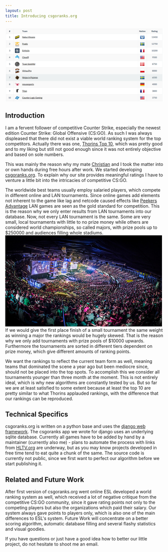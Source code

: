 ```yaml
---
layout: post
title: Introducing csgoranks.org
---
```


![csgoranks.org top 10 placing](/assets/img/csgoelo.png)

## Introduction
I am a fervent follower of competitive Counter Strike, especially the newest edition Counter Strike: Global Offensive (CS:GO). As such I was always displeased that there did not exist a viable world ranking system for the top competitors. Actually there was one, [Thorins Top 10](http://www.goldper10.com/article/2279-thorins-csgo-top-10-world-rankings-24th-august-2015.html), which was pretty good and to my liking but still not good enough since it was not entirely objective and based on sole numbers.


This was mainly the reason why my mate [Christian](https://github.com/n2o) and I took the matter into or own hands during free hours after work. We started developing [csgoranks.org](csgoranks.org/ranking/). To explain why our site provides meaningful ratings I have to venture a little bit into the intricacies of competitive CS:GO.

The worldwide best teams usually employ salaried players, which compete in different online and LAN tournaments. Since online games add elements not inherent to the game like lag and netcode caused effects like [Peekers Advantage](http://gfycat.com/ImportantIllfatedCoati) LAN games are seen as the gold standard for competition. This is the reason why we only enter results from LAN tournaments into our database.
Now, not every LAN tournament is the same. Some are very small, local tournaments with little to no prize money while others are considered world championships, so called majors, with prize pools up to $250000 and audiences filling whole stadiums.
![ESL One Cologne Major 2015](/assets/img/esl_one_cologne.jpg)
If we would give the first place finish of a small tournament the same weight as winning a major the rankings would be hugely skewed. That is the reason why we only add tournaments with prize pools of $10000 upwards. Furthermore the tournaments are sorted in different tiers dependent on prize money, which give different amounts of ranking points.

We want the rankings to reflect the current team form as well, meaning teams that dominated the scene a year ago but been mediocre since, should not be placed into the top spots. To accomplish this we consider all tournaments younger than three month at the moment. This is not entirely ideal, which is why new algorithms are constantly tested by us. But so far we are at least satisfied to some extent because at least the top 10 are pretty similar to what Thorins applauded rankings, with the difference that our rankings can be reproduced.

## Technical Specifics
csgoranks.org is written on a python base and uses the [django web framework](https://www.djangoproject.com/). The csgoranks app we wrote for django uses an underlying sqlite database. Currently all games have to be added by hand by a maintainer (currently also me) - plans to automate the process with links from [HLTV.org](http://www.hltv.org/) are underway, but as you may know projects developed in free time tend to eat quite a chunk of the same.
The source code is currently not public, since we first want to perfect our algorithm before we start publishing it.

## Related and Future Work
After first version of csgoranks.org went online ESL developed a world ranking system as well, which received a lot of negative critique from the competitive CS:GO community, since it gave rating points not only to the competing players but also the organizations which paid their salary. Our system always gave points to players only, which is also one of the main differences to ESL's system.
Future Work will concentrate on a better scoring algorithm, automatic database filling and several flashy statistics and visual goodies.

If you have questions or just have a good idea how to better our little project, do not hesitate to shoot me an email.
